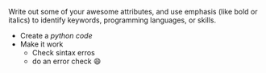 Write out some of your awesome attributes, and use emphasis (like bold or italics) to identify keywords, programming languages, or skills. 
* Create a *python code*
* Make it work
  * Check sintax erros
  * do an error check :smile:
